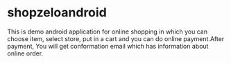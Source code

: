 # shopzeloandroid
This is demo android application for online shopping in which you can choose item, select store, put in a cart and you can do online payment.After payment, You will get  conformation email which has information about online order. 
